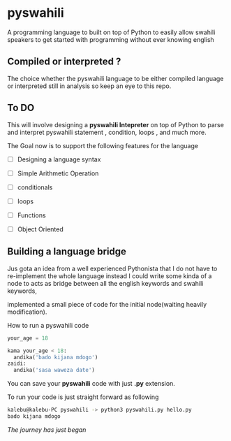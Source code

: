 # pyswahili
A programming language to built on top of Python to easily allow swahili speakers to get started with programming without ever knowing english


## Compiled or interpreted ?
The choice whether the pyswahili language to be either compiled language or interpreted still in analysis so keep an eye to this repo.

## To DO

This will involve designing a **pyswahili Intepreter** on top of Python to parse and interpret pyswahili statement 
, condition, loops , and much more.

The Goal now is to support the following features for the language

- [ ] Designing a language syntax 
- [ ] Simple Arithmetic Operation
- [ ] conditionals  
- [ ] loops
- [ ] Functions 
- [ ] Object Oriented 


## Building a language bridge 

Jus gota an idea from a well experienced Pythonista that I do not have to re-implement the whole language instead I could write some kinda
of a node to acts as bridge between all the english keywords and swahili keywords,

implemented a small piece of code for the initial node(waiting heavily modification).

How to run a pyswahili code 

```Python
your_age = 18

kama your_age < 18:
  andika('bado kijana mdogo')
zaidi:
  andika('sasa waweza date')
```
You can save your **pyswahili** code with just **.py** extension.

To run your code is just straight forward as following

```bash
kalebu@kalebu-PC pyswahili -> python3 pyswahili.py hello.py 
bado kijana mdogo
```


*The journey has just began*